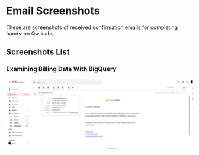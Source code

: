 # Email Screenshots

These are screenshots of received confirmation emails for completing hands-on Qwiklabs.

## Screenshots List

### Examining Billing Data With BigQuery

![Email screenshot for Examining Billing Data With BigQuery](./images/lab1.png "Examining Billing Data With BigQuery Lab")